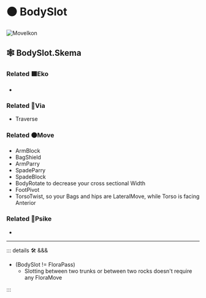 # 🟠 <move>BodySlot</move>

![MoveIkon](/Move/Move_Ikon.png)

## 🕸 BodySlot.Skema

### Related 🟩<eko>Eko</eko>

-

### Related 🔻<via>Via</via>

- Traverse

### Related 🟠<move>Move</move>

- ArmBlock
- BagShield
- ArmParry
- SpadeParry
- SpadeBlock
- BodyRotate to decrease your cross sectional Width
- FootPivot
- TorsoTwist, so your Bags and hips are LateralMove, while Torso is facing Anterior

### Related 💜<psike>Psike</psike>

-

---

<!-- =================================================== -->
<!-- =================================================== -->
<!-- =================================================== -->
<!-- =================================================== -->
<!-- =================================================== -->
::: details 🛠 <dev>&&&</dev>

- (BodySlot != FloraPass)
    - Slotting between two trunks or between two rocks doesn't require any FloraMove

:::
